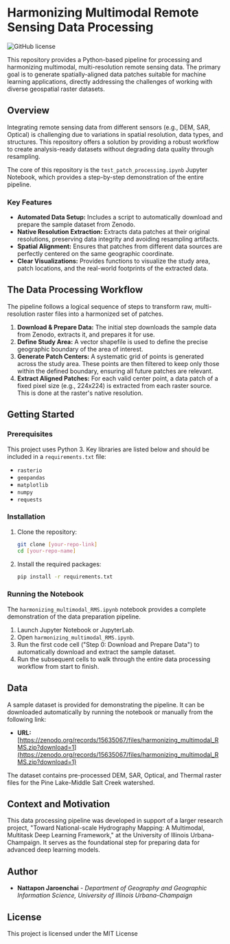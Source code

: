 # Harmonizing Multimodal Remote Sensing Data Processing

![GitHub license](https://img.shields.io/badge/license-MIT-blue.svg)

This repository provides a Python-based pipeline for processing and harmonizing multimodal, multi-resolution remote sensing data. The primary goal is to generate spatially-aligned data patches suitable for machine learning applications, directly addressing the challenges of working with diverse geospatial raster datasets.

## Overview

Integrating remote sensing data from different sensors (e.g., DEM, SAR, Optical) is challenging due to variations in spatial resolution, data types, and structures. This repository offers a solution by providing a robust workflow to create analysis-ready datasets without degrading data quality through resampling.

The core of this repository is the `test_patch_processing.ipynb` Jupyter Notebook, which provides a step-by-step demonstration of the entire pipeline.

### Key Features

* **Automated Data Setup:** Includes a script to automatically download and prepare the sample dataset from Zenodo.
* **Native Resolution Extraction:** Extracts data patches at their original resolutions, preserving data integrity and avoiding resampling artifacts.
* **Spatial Alignment:** Ensures that patches from different data sources are perfectly centered on the same geographic coordinate.
* **Clear Visualizations:** Provides functions to visualize the study area, patch locations, and the real-world footprints of the extracted data.

## The Data Processing Workflow

The pipeline follows a logical sequence of steps to transform raw, multi-resolution raster files into a harmonized set of patches.

1.  **Download & Prepare Data:** The initial step downloads the sample data from Zenodo, extracts it, and prepares it for use.
2.  **Define Study Area:** A vector shapefile is used to define the precise geographic boundary of the area of interest.
3.  **Generate Patch Centers:** A systematic grid of points is generated across the study area. These points are then filtered to keep only those within the defined boundary, ensuring all future patches are relevant.
4.  **Extract Aligned Patches:** For each valid center point, a data patch of a fixed pixel size (e.g., 224x224) is extracted from each raster source. This is done at the raster's native resolution.

## Getting Started

### Prerequisites

This project uses Python 3. Key libraries are listed below and should be included in a `requirements.txt` file:
* `rasterio`
* `geopandas`
* `matplotlib`
* `numpy`
* `requests`

### Installation

1.  Clone the repository:
    ```bash
    git clone [your-repo-link]
    cd [your-repo-name]
    ```
2.  Install the required packages:
    ```bash
    pip install -r requirements.txt
    ```

### Running the Notebook

The `harmonizing_multimodal_RMS.ipynb` notebook provides a complete demonstration of the data preparation pipeline.

1.  Launch Jupyter Notebook or JupyterLab.
2.  Open `harmonizing_multimodal_RMS.ipynb`.
3.  Run the first code cell ("Step 0: Download and Prepare Data") to automatically download and extract the sample dataset.
4.  Run the subsequent cells to walk through the entire data processing workflow from start to finish.

## Data

A sample dataset is provided for demonstrating the pipeline. It can be downloaded automatically by running the notebook or manually from the following link:

* **URL:** [https://zenodo.org/records/15635067/files/harmonizing_multimodal_RMS.zip?download=1](https://zenodo.org/records/15635067/files/harmonizing_multimodal_RMS.zip?download=1)

The dataset contains pre-processed DEM, SAR, Optical, and Thermal raster files for the Pine Lake-Middle Salt Creek watershed.

## Context and Motivation

This data processing pipeline was developed in support of a larger research project, "Toward National-scale Hydrography Mapping: A Multimodal, Multitask Deep Learning Framework," at the University of Illinois Urbana-Champaign. It serves as the foundational step for preparing data for advanced deep learning models.

## Author

* **Nattapon Jaroenchai** - *Department of Geography and Geographic Information Science, University of Illinois Urbana-Champaign*

## License

This project is licensed under the MIT License
